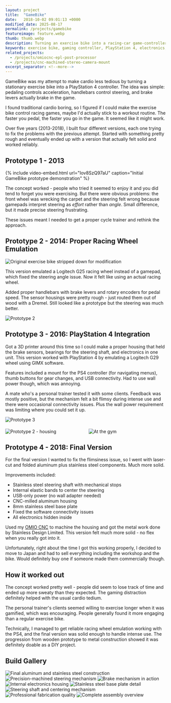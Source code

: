 ```yaml
---
layout: project
title:  "GameBike"
date:   2018-10-02 09:01:13 +0000
modified_date: 2025-08-17
permalink: /projects/gamebike
featureimage: feature.webp
thumb: thumb.webp
description: Turning an exercise bike into a racing-car game-controller
keywords: exercise bike, gaming controller, PlayStation 4, electronics, Arduino, fitness gaming, hardware modification, maker project
related_projects:
  - /projects/omiocnc-epl-post-processor
  - /projects/cnc-machined-stereo-camera-mount
excerpt_separator: <!--more-->
---
```


GameBike was my attempt to make cardio less tedious by turning a stationary exercise bike into a PlayStation 4 controller. The idea was simple: pedaling controls acceleration, handlebars control steering, and brake levers actually brake in the game.

I found traditional cardio boring, so I figured if I could make the exercise bike control racing games, maybe I'd actually stick to a workout routine. The faster you pedal, the faster you go in the game. It seemed like it might work.

Over five years (2013-2018), I built four different versions, each one trying to fix the problems with the previous attempt. Started with something pretty rough and eventually ended up with a version that actually felt solid and worked reliably.

<!--more-->

## Prototype 1 - 2013

{% include video-embed.html url="Iov8SzQ97aU" caption="Initial GameBike prototype demonstration" %}

The concept worked - people who tried it seemed to enjoy it and you did tend to forget you were exercising. But there were obvious problems: the front wheel was wrecking the carpet and the steering felt wrong because gamepads interpret steering as *effort* rather than *angle*. Small difference, but it made precise steering frustrating.

These issues meant I needed to get a proper cycle trainer and rethink the approach.

## Prototype 2 - 2014: Proper Racing Wheel Emulation

![Original exercise bike stripped down for modification](/media/GameBike/DSC_4922_cropped.webp)

This version emulated a Logitech G25 racing wheel instead of a gamepad, which fixed the steering angle issue. Now it felt like using an actual racing wheel.

Added proper handlebars with brake levers and rotary encoders for pedal speed. The sensor housings were pretty rough - just routed them out of wood with a Dremel. Still looked like a prototype but the steering was much better.

![Prototype 2](/media/GameBike/IMG_20150624_181520.webp)

## Prototype 3 - 2016: PlayStation 4 Integration

Got a 3D printer around this time so I could make a proper housing that held the brake sensors, bearings for the steering shaft, and electronics in one unit. This version worked with PlayStation 4 by emulating a Logitech G29 wheel using GIMX software.

Features included a mount for the PS4 controller (for navigating menus), thumb buttons for gear changes, and USB connectivity. Had to use wall power though, which was annoying.

A mate who's a personal trainer tested it with some clients. Feedback was mostly positive, but the mechanism felt a bit flimsy during intense use and there were occasional connectivity issues. Plus the wall power requirement was limiting where you could set it up.

![Prototype 3](/media/GameBike/photo_2017-04-27_10-04-56.webp)

<div style="display: grid; grid-template-columns: 1fr 1fr; gap: 20px; margin: 20px 0;">
<img src="/media/GameBike/front-view.webp" alt="Prototype 2 - housing">
<img src="/media/GameBike/gym-view.webp" alt="At the gym">
</div>

## Prototype 4 - 2018: Final Version

For the final version I wanted to fix the flimsiness issue, so I went with laser-cut and folded aluminum plus stainless steel components. Much more solid.

Improvements included:
- Stainless steel steering shaft with mechanical stops
- Internal elastic bands to center the steering
- USB-only power (no wall adapter needed)
- CNC-milled aluminum housing
- 8mm stainless steel base plate
- Fixed the software connectivity issues
- All electronics hidden inside

Used my [OMIO CNC](https://www.omiocnc.com/products/x8-2200epl.html) to machine the housing and got the metal work done by Stainless Design Limited. This version felt much more solid - no flex when you really got into it.

Unfortunately, right about the time I got this working properly, I decided to move to Japan and had to sell everything including the workshop and the bike. Would definitely buy one if someone made them commercially though.

## How it worked out

The concept worked pretty well - people did seem to lose track of time and ended up more sweaty than they expected. The gaming distraction definitely helped with the usual cardio tedium.

The personal trainer's clients seemed willing to exercise longer when it was gamified, which was encouraging. People generally found it more engaging than a regular exercise bike.

Technically, I managed to get reliable racing wheel emulation working with the PS4, and the final version was solid enough to handle intense use. The progression from wooden prototype to metal construction showed it was definitely doable as a DIY project.

## Build Gallery

![Final aluminum and stainless steel construction](/media/GameBike/DSC_6511.webp)
![Precision-machined steering mechanism](/media/GameBike/DSC_6517.webp)
![Brake mechanism in action](/media/GameBike/mechanism-moving.webp)
![Internal electronics housing](/media/GameBike/DSC_6522.webp)
![Stainless steel base plate detail](/media/GameBike/DSC_6523.webp)
![Steering shaft and centering mechanism](/media/GameBike/DSC_6536.webp)
![Professional fabrication quality](/media/GameBike/DSC_6538.webp)
![Complete assembly overview](/media/GameBike/DSC_6541.webp)

